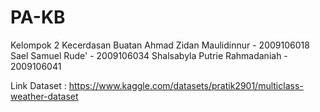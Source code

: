 # PA-KB
Kelompok 2 Kecerdasan Buatan
Ahmad Zidan Maulidinnur - 2009106018
Sael Samuel Rude' - 2009106034
Shalsabyla Putrie Rahmadaniah - 2009106041

Link Dataset : https://www.kaggle.com/datasets/pratik2901/multiclass-weather-dataset

